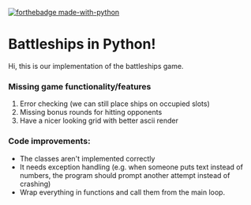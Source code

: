 
[![forthebadge made-with-python](http://ForTheBadge.com/images/badges/made-with-python.svg)](https://www.python.org/)


# Battleships in Python!

Hi, this is our implementation of the battleships game.

### Missing game functionality/features

 1. Error checking (we can still place ships on occupied slots)
 2. Missing bonus rounds for hitting opponents
 3. Have a nicer looking grid with better ascii render
 
### Code improvements:

 - The classes aren't implemented correctly
 - It needs exception handling (e.g. when someone puts text instead of numbers, the program should prompt another attempt instead of crashing)
 - Wrap everything in functions and call them from the main loop.